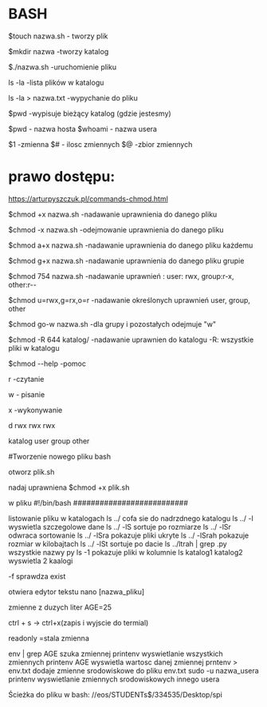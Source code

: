 # BASH
$touch nazwa.sh - tworzy plik

$mkdir nazwa -tworzy katalog

$./nazwa.sh -uruchomienie pliku

ls -la -lista plików w katalogu

ls -la > nazwa.txt   -wypychanie do pliku

$pwd                -wypisuje bieżący katalog (gdzie jestesmy)

$pwd                   - nazwa hosta
$whoami - nazwa usera

$1 -zmienna
$# - ilosc zmiennych
$@ -zbior zmiennych
# prawo dostępu:
https://arturpyszczuk.pl/commands-chmod.html

$chmod +x nazwa.sh      -nadawanie uprawnienia do danego pliku

$chmod -x nazwa.sh      -odejmowanie uprawnienia do danego pliku

$chmod a+x nazwa.sh     -nadawanie uprawnienia do danego pliku każdemu

$chmod g+x nazwa.sh     -nadawanie uprawnienia do danego pliku grupie

$chmod 754 nazwa.sh     -nadawanie uprawnień : user: rwx, group:r-x, other:r--

$chmod u=rwx,g=rx,o=r   -nadawanie określonych uprawnień user, group, other

$chmod go-w nazwa.sh    -dla grupy i pozostałych odejmuje "w"

$chmod -R 644 katalog/ -nadawanie uprawnien do katalogu  -R: wszystkie pliki w katalogu

$chmod --help          -pomoc 

r -czytanie

w - pisanie

x -wykonywanie


d           rwx           rwx       rwx

katalog     user           group   other

#Tworzenie nowego pliku bash

otworz
plik.sh

nadaj uprawniena
 $chmod +x plik.sh

w pliku
#!/bin/bash
##########################


listowanie pliku w katalogach
ls ../          cofa sie do nadrzdnego katalogu
ls ../ -l       wyswietla szczegolowe dane
ls ../ -lS     sortuje po rozmiarze
ls ../ -lSr     odwraca sortowanie
ls ../ -lSra    pokazuje pliki ukryte
ls ../ -lSrah   pokazuje rozmiar w kilobajtach
ls ../ -lSt      sortuje po dacie
ls ../ltrah | grep .py  wszystkie nazwy py
ls -1   pokazuje pliki w kolumnie
ls katalog1 katalog2    wyswietla 2 kaalogi


-f      sprawdza exist

otwiera edytor tekstu
nano [nazwa_pliku]

zmienne z duzych liter
AGE=25

ctrl + s -> ctrl+x(zapis i wyjscie do termial)

readonly =stala zmienna 

env | grep AGE  szuka zmiennej
printenv    wyswietlanie wszystkich zmiennych
printenv AGE wyswietla wartosc danej zmiennej
prntenv > env.txt     dodaje zmienne srodowiskowe do pliku env.txt
sudo -u nazwa_usera printenv    wyswietlanie zmiennych srodowiskowych innego usera


Ścieżka do pliku w bash: //eos/STUDENTs$/334535/Desktop/spi